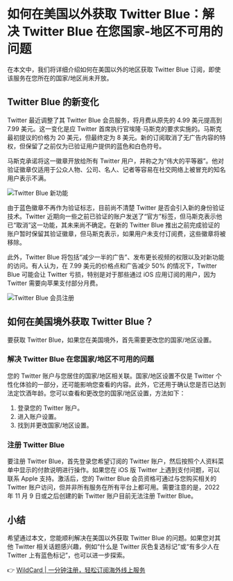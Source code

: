 # 如何在美国以外获取 Twitter Blue：解决 Twitter Blue 在您国家-地区不可用的问题

在本文中，我们将详细介绍如何在美国以外的地区获取 Twitter Blue 订阅，即使该服务在您所在的国家/地区尚未开放。

## Twitter Blue 的新变化

Twitter 最近调整了其 Twitter Blue 会员服务，将月费从原先的 4.99 美元提高到 7.99 美元。这一变化是应 Twitter 首席执行官埃隆·马斯克的要求实施的。马斯克最初提议的价格为 20 美元，但最终定为 8 美元。新的订阅取消了无广告内容的特权，但保留了之前仅为已验证用户提供的蓝色和白色符号。

马斯克承诺将这一徽章开放给所有 Twitter 用户，并称之为“伟大的平等器”。他对验证徽章仅适用于公众人物、公司、名人、记者等容易在社交网络上被冒充的知名用户表示不满。

![Twitter Blue 新功能](https://bbtdd.com/img/45421093670.webp)

由于蓝色徽章不再作为验证标志，目前尚不清楚 Twitter 是否会引入新的身份验证技术。Twitter 近期向一些之前已验证的账户发送了“官方”标签，但马斯克表示他已“取消”这一功能，其未来尚不确定。在新的 Twitter Blue 推出之前完成验证的账户暂时保留其验证徽章，但马斯克表示，如果用户未支付订阅费，这些徽章将被移除。

此外，Twitter Blue 将包括“减少一半的广告”、发布更长视频的权限以及对新功能的访问。有人认为，在 7.99 美元的价格点和广告减少 50% 的情况下，Twitter Blue 可能会让 Twitter 亏损，特别是对于那些通过 iOS 应用订阅的用户，因为 Twitter 需要向苹果支付部分月费。

![Twitter Blue 会员注册](https://bbtdd.com/img/63385139259.webp)

## 如何在美国境外获取 Twitter Blue？

要获取 Twitter Blue，如果您在美国境外，首先需要更改您的国家/地区设置。

### 解决 Twitter Blue 在您国家/地区不可用的问题

您的 Twitter 账户与您居住的国家/地区相关联。国家/地区设置不仅是 Twitter 个性化体验的一部分，还可能影响您查看的内容。此外，它还用于确认您是否已达到法定饮酒年龄。您可以查看和更改您的国家/地区设置，方法如下：

1. 登录您的 Twitter 账户。
2. 进入账户设置。
3. 找到并更改国家/地区设置。

### 注册 Twitter Blue

要注册 Twitter Blue，首先登录您希望订阅的 Twitter 账户，然后按照个人资料菜单中显示的付款说明进行操作。如果您在 iOS 版 Twitter 上遇到支付问题，可以联系 Apple 支持。激活后，您的 Twitter Blue 会员资格可通过与您购买相关的 Twitter 账户访问，但并非所有服务在所有平台上都可用。需要注意的是，2022 年 11 月 9 日或之后创建的新 Twitter 账户目前无法注册 Twitter Blue。

## 小结

希望通过本文，您能顺利解决在美国以外获取 Twitter Blue 的问题。如果您对其他 Twitter 相关话题感兴趣，例如“什么是 Twitter 灰色复选标记”或“有多少人在 Twitter 上有蓝色标记”，也可以进一步探索。

👉 [WildCard | 一分钟注册，轻松订阅海外线上服务](https://bbtdd.com/WildCard)
